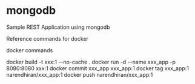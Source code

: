 # mongodb

Sample REST Application using mongodb


Reference commands for docker

docker commands

docker build -t xxx:1 --no-cache .
docker run -d --name xxx_app -p 8080:8080 xxx:1
docker commit xxx_app xxx_app:1
docker tag xxx_app:1 narendhiran/xxx_app:1
docker push narendhiran/xxx_app:1
